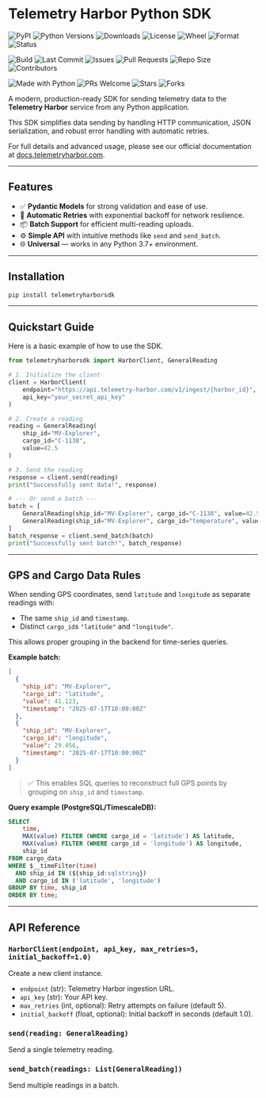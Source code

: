 # Telemetry Harbor Python SDK

<!-- Telemetry Harbor SDK Badges -->

<!-- PyPI -->
![PyPI](https://img.shields.io/pypi/v/telemetry-harbor-sdk.svg)
![Python Versions](https://img.shields.io/pypi/pyversions/telemetry-harbor-sdk.svg)
![Downloads](https://img.shields.io/pypi/dm/telemetry-harbor-sdk.svg)
![License](https://img.shields.io/pypi/l/telemetry-harbor-sdk.svg)
![Wheel](https://img.shields.io/pypi/wheel/telemetry-harbor-sdk.svg)
![Format](https://img.shields.io/pypi/format/telemetry-harbor-sdk.svg)
![Status](https://img.shields.io/pypi/status/telemetry-harbor-sdk.svg)

<!-- GitHub -->
![Build](https://github.com/TelemetryHarbor/harbor-sdk-python/actions/workflows/publish-to-pypi.yml/badge.svg)
![Last Commit](https://img.shields.io/github/last-commit/TelemetryHarbor/harbor-sdk-python.svg)
![Issues](https://img.shields.io/github/issues/TelemetryHarbor/harbor-sdk-python.svg)
![Pull Requests](https://img.shields.io/github/issues-pr/TelemetryHarbor/harbor-sdk-python.svg)
![Repo Size](https://img.shields.io/github/repo-size/TelemetryHarbor/harbor-sdk-python.svg)
![Contributors](https://img.shields.io/github/contributors/TelemetryHarbor/harbor-sdk-python.svg)

<!-- Fun / Community -->
![Made with Python](https://img.shields.io/badge/Made%20with-Python-1f425f.svg)
![PRs Welcome](https://img.shields.io/badge/PRs-welcome-brightgreen.svg)
![Stars](https://img.shields.io/github/stars/TelemetryHarbor/harbor-sdk-python.svg?style=social)
![Forks](https://img.shields.io/github/forks/TelemetryHarbor/harbor-sdk-python.svg?style=social)

A modern, production-ready SDK for sending telemetry data to the **Telemetry Harbor** service from any Python application.

This SDK simplifies data sending by handling HTTP communication, JSON serialization, and robust error handling with automatic retries.

For full details and advanced usage, please see our official documentation at [docs.telemetryharbor.com](https://docs.telemetryharbor.com).

***

## Features

* ✅ **Pydantic Models** for strong validation and ease of use.
* 🔁 **Automatic Retries** with exponential backoff for network resilience.
* 📦 **Batch Support** for efficient multi-reading uploads.
* ⚙️ **Simple API** with intuitive methods like `send` and `send_batch`.
* 🌐 **Universal** — works in any Python 3.7+ environment.

***

## Installation

```bash
pip install telemetryharborsdk
````

---

## Quickstart Guide

Here is a basic example of how to use the SDK.

```python
from telemetryharborsdk import HarborClient, GeneralReading

# 1. Initialize the client
client = HarborClient(
    endpoint="https://api.telemetry-harbor.com/v1/ingest/{harbor_id}",
    api_key="your_secret_api_key"
)

# 2. Create a reading
reading = GeneralReading(
    ship_id="MV-Explorer",
    cargo_id="C-1138",
    value=42.5
)

# 3. Send the reading
response = client.send(reading)
print("Successfully sent data!", response)

# --- Or send a batch ---
batch = [
    GeneralReading(ship_id="MV-Explorer", cargo_id="C-1138", value=42.5),
    GeneralReading(ship_id="MV-Explorer", cargo_id="temperature", value=21.7),
]
batch_response = client.send_batch(batch)
print("Successfully sent batch!", batch_response)
```

---

## GPS and Cargo Data Rules

When sending GPS coordinates, send `latitude` and `longitude` as separate readings with:

* The same `ship_id` and `timestamp`.
* Distinct `cargo_id`s `"latitude"` and `"longitude"`.

This allows proper grouping in the backend for time-series queries.

**Example batch:**

```json
[
  {
    "ship_id": "MV-Explorer",
    "cargo_id": "latitude",
    "value": 41.123,
    "timestamp": "2025-07-17T10:00:00Z"
  },
  {
    "ship_id": "MV-Explorer",
    "cargo_id": "longitude",
    "value": 29.456,
    "timestamp": "2025-07-17T10:00:00Z"
  }
]
```

> ✅ This enables SQL queries to reconstruct full GPS points by grouping on `ship_id` and `timestamp`.

**Query example (PostgreSQL/TimescaleDB):**

```sql
SELECT
    time,
    MAX(value) FILTER (WHERE cargo_id = 'latitude') AS latitude,
    MAX(value) FILTER (WHERE cargo_id = 'longitude') AS longitude,
    ship_id
FROM cargo_data
WHERE $__timeFilter(time)
  AND ship_id IN (${ship_id:sqlstring})
  AND cargo_id IN ('latitude', 'longitude')
GROUP BY time, ship_id
ORDER BY time;
```

---

## API Reference

### `HarborClient(endpoint, api_key, max_retries=5, initial_backoff=1.0)`

Create a new client instance.

* `endpoint` (str): Telemetry Harbor ingestion URL.
* `api_key` (str): Your API key.
* `max_retries` (int, optional): Retry attempts on failure (default 5).
* `initial_backoff` (float, optional): Initial backoff in seconds (default 1.0).

### `send(reading: GeneralReading)`

Send a single telemetry reading.

### `send_batch(readings: List[GeneralReading])`

Send multiple readings in a batch.


